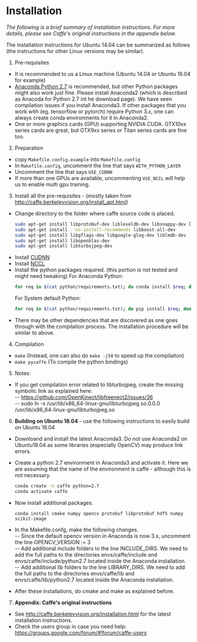 # Installation

*The following is a brief summary of installation instructions. For more details, please see Caffe's original instructions in the appendix below*.

The installation instructions for Ubuntu 14.04 can be summarized as follows (the instructions for other Linux versions may be similar).  
1. Pre-requisites
 * It is recommended to us a Linux machine (Ubuntu 14.04 or Ubuntu 16.04 for example)
 * [Anaconda Python 2.7](https://www.continuum.io/downloads) is recommended, but other Python packages might also work just fine. Please install Anaconda2 (which is described as Anacoda for Python 2.7 int he download page). We have seen compilation issues if you install Anaconda3. If other packages that you work with (eg. tensorflow or pytorch) require Python 3.x, one can always create conda environments for it in Anaconda2.
 * One or more graphics cards (GPU) supporting NVIDIA CUDA. GTX10xx series cards are great, but GTX9xx series or Titan series cards are fine too.
 
2. Preparation
 * copy `Makefile.config.example` into `Makefile.config`
 * In `Makefile.config`, uncomment the line that says `WITH_PYTHON_LAYER`
 * Uncomment the line that says `USE_CUDNN`
 * If more than one GPUs are available, uncommenting `USE_NCCL` will help us to enable multi gpu training.
 
3. Install all the pre-requisites - (mostly taken from http://caffe.berkeleyvision.org/install_apt.html)
 * Change directory to the folder where caffe source code is placed.
   ```bash
   sudo apt-get install libprotobuf-dev libleveldb-dev libsnappy-dev libopencv-dev libhdf5-serial-dev protobuf-compiler
   sudo apt-get install --no-install-recommends libboost-all-dev
   sudo apt-get install libgflags-dev libgoogle-glog-dev liblmdb-dev
   sudo apt-get install libopenblas-dev
   sudo apt-get install libturbojpeg-dev
   ```
 * Install [CUDNN](https://developer.nvidia.com/cudnn)
 * Install [NCCL](https://developer.nvidia.com/nccl/nccl-download)
 * Install the python packages required. (this portion is not tested and might need tweaking)
   For Anaconda Python:
   ```bash
   for req in $(cat python/requirements.txt); do conda install $req; done
   ```
   For System default Python: 
   ```bash
   for req in $(cat python/requirements.txt); do pip install $req; done
   ```
 * There may be other dependencies that are discovered as one goes through with the compilation process. The installation procedure will be similar to above.

4. Compilation
 * `make` (Instead, one can also do `make -j50` to speed up the compilaiton)
 * `make pycaffe` (To compile the python bindings)
 
5. Notes:
 * If you get compilation error related to libturbojpeg, create the missing symbolic link as explained here:<br>
 -- https://github.com/OpenKinect/libfreenect2/issues/36 <br>
 -- sudo ln -s /usr/lib/x86_64-linux-gnu/libturbojpeg.so.0.0.0 /usr/lib/x86_64-linux-gnu/libturbojpeg.so

6. <b>Building on Ubuntu 18.04</b> - use the following instructions to easily build on Ubuntu 18.04
 * Downloand and install the latest Anaconda3. Do not use Anaconda2 on Ubuntu18.04 as some libraries (especially OpenCV) may produce link errors.<br>
 * Create a python 2.7 environment in Anaconda3 and activate it. Here we are assuming that the name of the environment is caffe - although this is not necessary.
   ```bash
   conda create -n caffe python=2.7 
   conda activate caffe
   ```
 * Now install additional packages.
   ```
   conda install cmake numpy opencv protobuf libprotobuf hdf5 numpy scikit-image
   ```
 * In the Makefile.confg, make the following changes.<br>
   -- Since the default opencv version in Anaconda is now 3.x, uncomment the line OPENCV_VERSION := 3<br>
   -- Add additional include folders to the line INCLUDE_DIRS. We need to add the full paths to the directories envs/caffe/include and envs/caffe/include/python2.7 located inside the Anaconda installation.<br>
   -- Add additional lib folders to the line LIBRARY_DIRS. We need to add the full paths to the directories envs/caffe/lib and envs/caffe/lib/python2.7 located inside the Anaconda installation.<br>
 
 * After these installations, do cmake and make as explained before.<br>

7. <b>Appendix: Caffe's original instructions </b>
 * See http://caffe.berkeleyvision.org/installation.html for the latest
installation instructions.
 * Check the users group in case you need help:
https://groups.google.com/forum/#!forum/caffe-users
